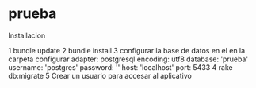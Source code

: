 # prueba

Installacion 

1 bundle update
2  bundle install
3  configurar la base de datos en el en la carpeta configurar
  adapter: postgresql
  encoding: utf8
  database: 'prueba'
  username: 'postgres'
  password: ''
  host:     'localhost'
  port: 5433
4 rake db:migrate
5 Crear un usuario para accesar al aplicativo


